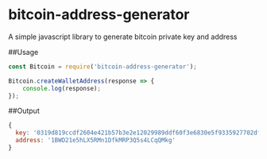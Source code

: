 # bitcoin-address-generator
A simple javascript library to generate bitcoin private key and address

##Usage
```js
const Bitcoin = require('bitcoin-address-generator');

Bitcoin.createWalletAddress(response => {
    console.log(response);
});

```
##Output
```js
{ 
  key: '0319d819ccdf2604e421b57b3e2e12029989ddf60f3e6830e5f9335927702df9d3',
  address: '1BWD21e5hLX5RMn1DfkMRP3Q5s4LCqQMkg' 
}
```
